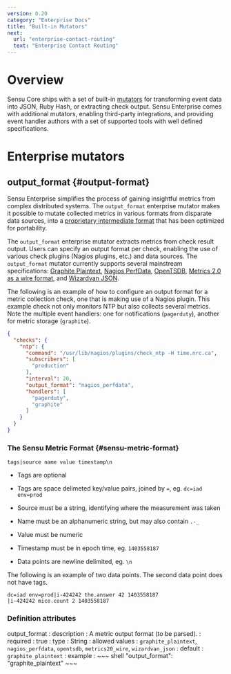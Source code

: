 ```yaml
---
version: 0.20
category: "Enterprise Docs"
title: "Built-in Mutators"
next:
  url: "enterprise-contact-routing"
  text: "Enterprise Contact Routing"
---
```


# Overview

Sensu Core ships with a set of built-in [mutators](mutators) for transforming event data into JSON, Ruby Hash, or extracting check output. Sensu Enterprise comes with additional mutators, enabling third-party integrations, and providing event handler authors with a set of supported tools with well defined specifications.

# Enterprise mutators

## output_format {#output-format}

Sensu Enterprise simplifies the process of gaining insightful metrics from complex distributed systems. The `output_format` enterprise mutator makes it possible to mutate collected metrics in various formats from disparate data sources, into a [proprietary intermediate format](#sensu-metric-format) that has been optimized for portability.

The `output_format` enterprise mutator extracts metrics from check result output. Users can specify an output format per check, enabling the use of various check plugins (Nagios plugins, etc.) and data sources. The `output_format` mutator currently supports several mainstream specifications: [Graphite Plaintext][graphite_plaintext], [Nagios PerfData][nagios_perfdata], [OpenTSDB][opentsdb], [Metrics 2.0 as a wire format][metrics20_wire], and [Wizardvan JSON][wizardvan_json].

The following is an example of how to configure an output format for a metric collection check, one that is making use of a Nagios plugin. This example check not only monitors NTP but also collects several metrics. Note the multiple event handlers: one for notifications (`pagerduty`), another for metric storage (`graphite`).

~~~ json
{
  "checks": {
    "ntp": {
      "command": "/usr/lib/nagios/plugins/check_ntp -H time.nrc.ca",
      "subscribers": [
        "production"
      ],
      "interval": 20,
      "output_format": "nagios_perfdata",
      "handlers": [
        "pagerduty",
        "graphite"
      ]
    }
  }
}
~~~

### The Sensu Metric Format {#sensu-metric-format}

`tags|source name value timestamp\n`

- Tags are optional

- Tags are space delimeted key/value pairs, joined by `=`, eg. `dc=iad env=prod`

- Source must be a string, identifying where the measurement was taken

- Name must be an alphanumeric string, but may also contain `.-_`

- Value must be numeric

- Timestamp must be in epoch time, eg. `1403558187`

- Data points are newline delimited, eg. `\n`

The following is an example of two data points. The second data point does not have tags.

~~~
dc=iad env=prod|i-424242 the.answer 42 1403558187
|i-424242 mice.count 2 1403558187
~~~

### Definition attributes

output_format
: description
  : A metric output format (to be parsed).
: required
  : true
: type
  : String
: allowed values
  : `graphite_plaintext`, `nagios_perfdata`, `opentsdb`, `metrics20_wire`, `wizardvan_json`
: default
  : `graphite_plaintext`
: example
  : ~~~ shell
    "output_format": "graphite_plaintext"
    ~~~

[nagios_perfdata]: http://nagios.sourceforge.net/docs/3_0/perfdata.html
[graphite_plaintext]: http://graphite.readthedocs.org/en/latest/feeding-carbon.html#the-plaintext-protocol
[opentsdb]: http://opentsdb.net/docs/build/html/user_guide/writing.html
[metrics20_wire]: http://metrics20.org/spec/#wire_format
[wizardvan_json]: https://github.com/opower/sensu-metrics-relay#json-metric-format
